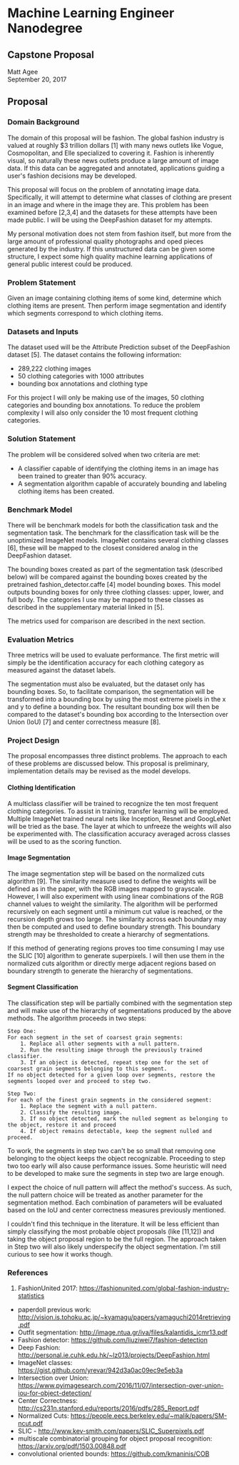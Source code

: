 # Machine Learning Engineer Nanodegree
## Capstone Proposal
Matt Agee  
September 20, 2017

## Proposal

### Domain Background
The domain of this proposal will be fashion. The global fashion industry is valued at roughly $3 trillion dollars [1] with many news outlets like Vogue, Cosmopolitan, and Elle specialized to covering it. Fashion is inherently visual, so naturally these news outlets produce a large amount of image data. If this data can be aggregated and annotated, applications guiding a user's fashion decisions may be developed. 

This proposal will focus on the problem of annotating image data. Specifically, it will attempt to determine what classes of clothing are present in an image and where in the image they are. This problem has been examined before [2,3,4] and the datasets for these attempts have been made public. I will be using the DeepFashion dataset for my attempts. 

My personal motivation does not stem from fashion itself, but more from the large amount of professional quality photographs and oped pieces generated by the industry. If this unstructured data can be given some structure, I expect some high quality machine learning applications of general public interest could be produced. 

### Problem Statement

Given an image containing clothing items of some kind, determine which clothing items are present. Then perform image segmentation and identify which segments correspond to which clothing items. 

### Datasets and Inputs

The dataset used will be the Attribute Prediction subset of the DeepFashion dataset [5]. The dataset contains the following information:

- 289,222 clothing images
- 50 clothing categories with 1000 attributes
- bounding box annotations and clothing type

For this project I will only be making use of the images, 50 clothing categories and bounding box annotations. To reduce the problem complexity I will also only consider the 10 most frequent clothing categories. 

### Solution Statement

The problem will be considered solved when two criteria are met: 

- A classifier capable of identifying the clothing items in an image has been trained to greater than 90% accuracy. 
- A segmentation algorithm capable of accurately bounding and labeling clothing items has been created. 

### Benchmark Model

There will be benchmark models for both the classification task and the segmentation task. The benchmark for the classification task will be the unoptimized ImageNet models. ImageNet contains several clothing classes [6], these will be mapped to the closest considered analog in the DeepFashion dataset. 

The bounding boxes created as part of the segmentation task (described below) will be compared against the bounding boxes created by the pretrained fashion_detector.caffe [4] model bounding boxes. This model outputs bounding boxes for only three clothing classes: upper, lower, and full body. The categories I use may be mapped to these classes as described in the supplementary material linked in [5]. 

The metrics used for comparison are described in the next section. 

### Evaluation Metrics

Three metrics will be used to evaluate performance.
The first metric will simply be the identification accuracy for each clothing category as measured against the dataset labels. 

The segmentation must also be evaluated, but the dataset only has bounding boxes. So, to facilitate comparison, the segmentation will be transformed into a bounding box by using the most extreme pixels in the x and y to define a bounding box. The resultant bounding box will then be compared to the dataset's bounding box according to the Intersection over Union (IoU) [7] and center correctness measure [8]. 

### Project Design

The proposal encompasses three distinct problems. The approach to each of these problems are discussed below. This proposal is preliminary, implementation details may be revised as the model develops.  

#### Clothing Identification
A multiclass classifier will be trained to recognize the ten most frequent clothing categories. To assist in training, transfer learning will be employed. Multiple ImageNet trained neural nets like Inception, Resnet and GoogLeNet will be tried as the base. The layer at which to unfreeze the weights will also be experimented with. The classification accuracy averaged across classes will be used to as the scoring function. 

#### Image Segmentation
The image segmentation step will be based on the normalized cuts algorithm [9]. The similarity measure used to define the weights will be defined as in the paper, with the RGB images mapped to grayscale. However, I will also experiment with using linear combinations of the RGB channel values to weight the similarity. The algorithm will be performed recursively on each segment until a minimum cut value is reached, or the recursion depth grows too large. The similarity across each boundary may then be computed and used to define boundary strength. This boundary strength may be thresholded to create a hierarchy of segmentations.  

If this method of generating regions proves too time consuming I may use the SLIC [10] algorithm to generate superpixels. I will then use them in the normalized cuts algorithm or directly merge adjacent regions based on boundary strength to generate the hierarchy of segmentations. 

#### Segment Classification
The classification step will be partially combined with the segmentation step and will make use of the hierarchy of segmentations produced by the above methods. The algorithm proceeds in two steps:

	Step One:
	For each segment in the set of coarsest grain segments:
		1. Replace all other segments with a null pattern. 
		2. Run the resulting image through the previously trained classifier.
		3. If an object is detected, repeat step one for the set of coarsest grain segments belonging to this segment. 
	If no object detected for a given loop over segments, restore the segments looped over and proceed to step two.  

	Step Two:
	For each of the finest grain segments in the considered segment:
		1. Replace the segment with a null pattern.
		2. Classify the resulting image.
		3. If no object detected, mark the nulled segment as belonging to the object, restore it and proceed
		4. If object remains detectable, keep the segment nulled and proceed. 
	
To work, the segments in step two can't be so small that removing one belonging to the object keeps the object recognizable. Proceeding to step two too early will also cause performance issues. Some heuristic will need to be developed to make sure the segments in step two are large enough. 

I expect the choice of null pattern will affect the method's success. As such, the null pattern choice will be treated as another parameter for the segmentation method. Each combination of parameters will be evaluated based on the IoU and center correctness measures previously mentioned. 

I couldn't find this technique in the literature. It will be less efficient than simply classifying the most probable object proposals (like [11,12]) and taking the object proposal region to be the full region. The approach taken in Step two will also likely underspecify the object segmentation. I'm still curious to see how it works though. 

### References
1. FashionUnited 2017: https://fashionunited.com/global-fashion-industry-statistics
- paperdoll previous work: http://vision.is.tohoku.ac.jp/~kyamagu/papers/yamaguchi2014retrieving.pdf
- Outfit segmentation: http://image.ntua.gr/iva/files/kalantidis_icmr13.pdf
- Fashion detector: https://github.com/liuziwei7/fashion-detection
- Deep Fashion: http://personal.ie.cuhk.edu.hk/~lz013/projects/DeepFashion.html
- ImageNet classes: https://gist.github.com/yrevar/942d3a0ac09ec9e5eb3a
- Intersection over Union: https://www.pyimagesearch.com/2016/11/07/intersection-over-union-iou-for-object-detection/
- Center Correctness: http://cs231n.stanford.edu/reports/2016/pdfs/285_Report.pdf
- Normalized Cuts: https://people.eecs.berkeley.edu/~malik/papers/SM-ncut.pdf
- SLIC - http://www.kev-smith.com/papers/SLIC_Superpixels.pdf
- multiscale combinatorial grouping for object proposal recognition: https://arxiv.org/pdf/1503.00848.pdf
- convolutional oriented bounds: https://github.com/kmaninis/COB